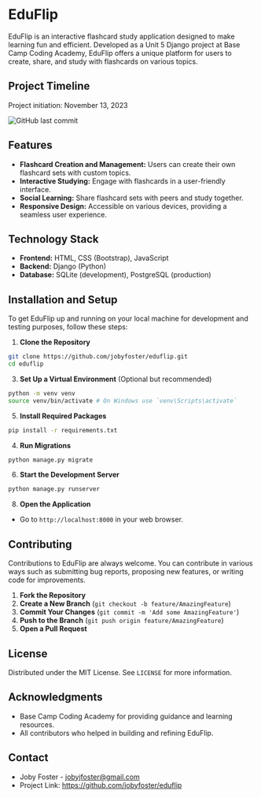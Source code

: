 # EduFlip

EduFlip is an interactive flashcard study application designed to make learning fun and efficient. Developed as a Unit 5 Django project at Base Camp Coding Academy, EduFlip offers a unique platform for users to create, share, and study with flashcards on various topics.

## Project Timeline
Project initiation: November 13, 2023

![GitHub last commit](https://img.shields.io/github/last-commit/jobyfoster/eduflip)


## Features
- **Flashcard Creation and Management:** Users can create their own flashcard sets with custom topics.
- **Interactive Studying:** Engage with flashcards in a user-friendly interface.
- **Social Learning:** Share flashcard sets with peers and study together.
- **Responsive Design:** Accessible on various devices, providing a seamless user experience.

## Technology Stack
- **Frontend:** HTML, CSS (Bootstrap), JavaScript
- **Backend:** Django (Python)
- **Database:** SQLite (development), PostgreSQL (production)

## Installation and Setup
To get EduFlip up and running on your local machine for development and testing purposes, follow these steps:

1. **Clone the Repository**
```sh
git clone https://github.com/jobyfoster/eduflip.git
cd eduflip
```

3. **Set Up a Virtual Environment** (Optional but recommended)
```sh
python -m venv venv
source venv/bin/activate # On Windows use `venv\Scripts\activate`
```

5. **Install Required Packages**
```sh
pip install -r requirements.txt
```

4. **Run Migrations**
```sh
python manage.py migrate
```

6. **Start the Development Server**
```sh
python manage.py runserver
```

8. **Open the Application**
- Go to `http://localhost:8000` in your web browser.

## Contributing
Contributions to EduFlip are always welcome. You can contribute in various ways such as submitting bug reports, proposing new features, or writing code for improvements.

1. **Fork the Repository**
2. **Create a New Branch** (`git checkout -b feature/AmazingFeature`)
3. **Commit Your Changes** (`git commit -m 'Add some AmazingFeature'`)
4. **Push to the Branch** (`git push origin feature/AmazingFeature`)
5. **Open a Pull Request**

## License
Distributed under the MIT License. See `LICENSE` for more information.

## Acknowledgments
- Base Camp Coding Academy for providing guidance and learning resources.
- All contributors who helped in building and refining EduFlip.

## Contact
- Joby Foster - jobyjfoster@gmail.com
- Project Link: https://github.com/jobyfoster/eduflip

